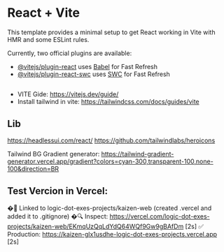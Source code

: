 # React + Vite

This template provides a minimal setup to get React working in Vite with HMR and some ESLint rules.

Currently, two official plugins are available:

- [@vitejs/plugin-react](https://github.com/vitejs/vite-plugin-react/blob/main/packages/plugin-react/README.md) uses [Babel](https://babeljs.io/) for Fast Refresh
- [@vitejs/plugin-react-swc](https://github.com/vitejs/vite-plugin-react-swc) uses [SWC](https://swc.rs/) for Fast Refresh



## 
* VITE Gide: https://vitejs.dev/guide/
* Install tailwind in vite: https://tailwindcss.com/docs/guides/vite

## Lib
https://headlessui.com/react/
https://github.com/tailwindlabs/heroicons


Tailwind BG Gradient generator: https://tailwind-gradient-generator.vercel.app/gradient?colors=cyan-300,transparent-100,none-100&direction=BR 


## Test Vercion in Vercel:
�🔗  Linked to logic-dot-exes-projects/kaizen-web (created .vercel and added it to .gitignore)
�🔍  Inspect: https://vercel.com/logic-dot-exes-projects/kaizen-web/EKmqUzQqLdYdQ64WQf9Gw9gBAfDm [2s]
✅  Production: https://kaizen-glx1usdhe-logic-dot-exes-projects.vercel.app [2s]